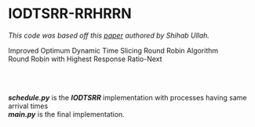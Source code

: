 # IODTSRR-RRHRRN

_This code was based off this [paper](https://ieeexplore.ieee.org/document/8275219/) authored by Shihab Ullah._


Improved Optimum Dynamic Time Slicing Round Robin Algorithm
<br/>
Round Robin with Highest Response Ratio-Next

<br/>

<br/>




_**schedule.py**_ is the _**IODTSRR**_ implementation with processes having same arrival times
<br/>
_**main.py**_ is the final implementation.

